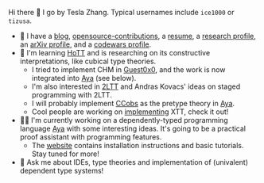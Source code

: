 Hi there 👋 I go by Tesla Zhang. Typical usernames include `ice1000` or `tizusa`.

+ 🌱 I have a [blog], [opensource-contributions], a [resume], a [research profile], an [arXiv profile], and a [codewars profile].
+ 🤔 I'm learning [HoTT] and is researching on its constructive interpretations, like cubical type theories.
  + I tried to implement CHM in [Guest0x0], and the work is now integrated into [Aya] (see below).
  + I'm also interested in [2LTT] and Andras Kovacs' ideas on staged programming with 2LTT.
  + I will probably implement [CCobs] as the pretype theory in [Aya].
  + Cool people are working on [implementing][XTT-impl] XTT, check it out!
+ 👨‍💻 I'm currently working on a dependently-typed programming language [Aya] with some interesting ideas.
  It's going to be a practical proof assistant with programming features.
  + The [website][AyaWeb] contains installation instructions and basic tutorials. Stay tuned for more!
+ 💬 Ask me about IDEs, type theories and implementation of (univalent) dependent type systems!

 [blog]: https://ice1000.org
 [opensource-contributions]: https://ice1000.org/opensource-contributions
 [resume]: https://github.com/ice1000/resume
 [Guest0x0]: https://github.com/ice1000/guest0x0
 [research profile]: https://personal.psu.edu/yqz5714
 [arXiv profile]: https://arxiv.org/a/zhang_t_4
 [codewars profile]: https://www.codewars.com/users/ice1000
 [HoTT]: https://homotopytypetheory.org
 [Aya]: https://github.com/aya-prover/aya-dev
 [2LTT]: https://ncatlab.org/nlab/show/two-level+type+theory
 [XTT]: https://arxiv.org/abs/2003.01491
 [XTT-impl]: https://github.com/mb64/xtt
 [CCobs]: https://popl23.sigplan.org/details/POPL-2023-popl-research-papers/74/Impredicative-Observational-Equality
 [AyaWeb]: https://www.aya-prover.org

